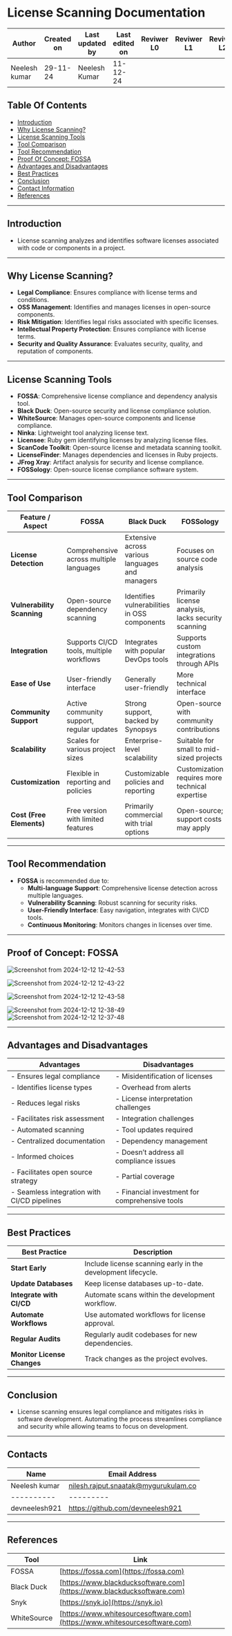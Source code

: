# License Scanning Documentation

| **Author** | **Created on** | **Last updated by** | **Last edited on** | **Reviwer L0** |**Reviwer L1** |**Reviwer L2** |
|------------|----------------|----------------------|---------------------|---------------|---------------|---------------|
| Neelesh kumar      | 29-11-24      | Neelesh  Kumar             | 11-12-24           |  | | |   

## Table Of Contents
- [Introduction](#introduction)
- [Why License Scanning?](#why-license-scanning)
- [License Scanning Tools](#license-scanning-tools)
- [Tool Comparison](#tool-comparison)
- [Tool Recommendation](#tool-recommendation)
- [Proof Of Concept: FOSSA](#proof-of-concept-fossa)
- [Advantages and Disadvantages](#advantages-and-disadvantages)
- [Best Practices](#best-practices)
- [Conclusion](#conclusion)
- [Contact Information](#contact-information)
- [References](#references)

---

## Introduction
- License scanning analyzes and identifies software licenses associated with code or components in a project.

---

## Why License Scanning?
- **Legal Compliance**: Ensures compliance with license terms and conditions.
- **OSS Management**: Identifies and manages licenses in open-source components.
- **Risk Mitigation**: Identifies legal risks associated with specific licenses.
- **Intellectual Property Protection**: Ensures compliance with license terms.
- **Security and Quality Assurance**: Evaluates security, quality, and reputation of components.

---

## License Scanning Tools
- **FOSSA**: Comprehensive license compliance and dependency analysis tool.
- **Black Duck**: Open-source security and license compliance solution.
- **WhiteSource**: Manages open-source components and license compliance.
- **Ninka**: Lightweight tool analyzing license text.
- **Licensee**: Ruby gem identifying licenses by analyzing license files.
- **ScanCode Toolkit**: Open-source license and metadata scanning toolkit.
- **LicenseFinder**: Manages dependencies and licenses in Ruby projects.
- **JFrog Xray**: Artifact analysis for security and license compliance.
- **FOSSology**: Open-source license compliance software system.

---

## Tool Comparison

| Feature / Aspect          | FOSSA                                             | Black Duck                                          | FOSSology                                          |
|---------------------------|---------------------------------------------------|----------------------------------------------------|---------------------------------------------------|
| **License Detection**     | Comprehensive across multiple languages           | Extensive across various languages and managers    | Focuses on source code analysis                    |
| **Vulnerability Scanning**| Open-source dependency scanning                    | Identifies vulnerabilities in OSS components       | Primarily license analysis, lacks security scanning|
| **Integration**           | Supports CI/CD tools, multiple workflows          | Integrates with popular DevOps tools               | Supports custom integrations through APIs         |
| **Ease of Use**           | User-friendly interface                           | Generally user-friendly                            | More technical interface                           |
| **Community Support**     | Active community support, regular updates         | Strong support, backed by Synopsys                 | Open-source with community contributions          |
| **Scalability**           | Scales for various project sizes                  | Enterprise-level scalability                       | Suitable for small to mid-sized projects          |
| **Customization**         | Flexible in reporting and policies                | Customizable policies and reporting                | Customization requires more technical expertise   |
| **Cost (Free Elements)**  | Free version with limited features                | Primarily commercial with trial options           | Open-source; support costs may apply              |

---

## Tool Recommendation
- **FOSSA** is recommended due to:
  - **Multi-language Support**: Comprehensive license detection across multiple languages.
  - **Vulnerability Scanning**: Robust scanning for security risks.
  - **User-Friendly Interface**: Easy navigation, integrates with CI/CD tools.
  - **Continuous Monitoring**: Monitors changes in licenses over time.

---

## Proof of Concept: FOSSA
![Screenshot from 2024-12-12 12-42-53](https://github.com/user-attachments/assets/d1d6a5db-8ec3-4809-85da-4eafa0cfbf00)

![Screenshot from 2024-12-12 12-43-22](https://github.com/user-attachments/assets/cc25f00a-10eb-411c-933a-1f88a73d3edc)

![Screenshot from 2024-12-12 12-43-58](https://github.com/user-attachments/assets/930026a8-cb83-492a-a5c5-863f0afce522)

![Screenshot from 2024-12-12 12-38-49](https://github.com/user-attachments/assets/3260c4bd-eb57-46b6-82c8-a4630761d89b)
![Screenshot from 2024-12-12 12-37-48](https://github.com/user-attachments/assets/9ff1c51f-88e3-439c-9e4b-7d7369a850d9)

---
## Advantages and Disadvantages

| **Advantages**                                      | **Disadvantages**                                   |
|-----------------------------------------------------|----------------------------------------------------|
| - Ensures legal compliance                           | - Misidentification of licenses                    |
| - Identifies license types                           | - Overhead from alerts                             |
| - Reduces legal risks                               | - License interpretation challenges                 |
| - Facilitates risk assessment                        | - Integration challenges                            |
| - Automated scanning                                | - Tool updates required                            |
| - Centralized documentation                          | - Dependency management                             |
| - Informed choices                                  | - Doesn’t address all compliance issues            |
| - Facilitates open source strategy                   | - Partial coverage                                 |
| - Seamless integration with CI/CD pipelines          | - Financial investment for comprehensive tools     |


---

## Best Practices

| **Best Practice**           | **Description**                                                                       |
|-----------------------------|---------------------------------------------------------------------------------------|
| **Start Early**             | Include license scanning early in the development lifecycle.                          |
| **Update Databases**        | Keep license databases up-to-date.                                                    |
| **Integrate with CI/CD**     | Automate scans within the development workflow.                                       |
| **Automate Workflows**      | Use automated workflows for license approval.                                         |
| **Regular Audits**          | Regularly audit codebases for new dependencies.                                       |
| **Monitor License Changes** | Track changes as the project evolves.                                                 |

---

## Conclusion
- License scanning ensures legal compliance and mitigates risks in software development. Automating the process streamlines compliance and security while allowing teams to focus on development.

---

## Contacts

| Name| Email Address      |
|-----|--------------------------|
| Neelesh kumar | nilesh.rajput.snaatak@mygurukulam.co || GitHub | URL |
|----------|---------|
|  devneelesh921  |  https://github.com/devneelesh921  |



---

## References

| Tool        | Link                                                                   |
|-------------|------------------------------------------------------------------------|
| FOSSA       | [https://fossa.com](https://fossa.com)                                 |
| Black Duck  | [https://www.blackducksoftware.com](https://www.blackducksoftware.com) |
| Snyk        | [https://snyk.io](https://snyk.io)                                     |
| WhiteSource | [https://www.whitesourcesoftware.com](https://www.whitesourcesoftware.com) |
